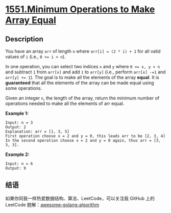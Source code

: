 # [1551.Minimum Operations to Make Array Equal][title]

## Description
You have an array `arr` of length `n` where `arr[i] = (2 * i) + 1` for all valid values of `i` (i.e., `0 <= i < n`).

In one operation, you can select two indices `x` and `y` where `0 <= x, y < n` and subtract `1` from `arr[x]` and add `1` to `arr[y]` (i.e., perform `arr[x] -=1` and `arr[y] += 1`). The goal is to make all the elements of the array **equal**. It is **guaranteed** that all the elements of the array can be made equal using some operations.

Given an integer `n`, the length of the array, return the minimum number of operations needed to make all the elements of arr equal.

**Example 1:**

```
Input: n = 3
Output: 2
Explanation: arr = [1, 3, 5]
First operation choose x = 2 and y = 0, this leads arr to be [2, 3, 4]
In the second operation choose x = 2 and y = 0 again, thus arr = [3, 3, 3].
```

**Example 2:**

```
Input: n = 6
Output: 9
```

## 结语

如果你同我一样热爱数据结构、算法、LeetCode，可以关注我 GitHub 上的 LeetCode 题解：[awesome-golang-algorithm][me]

[title]: https://leetcode.com/problems/minimum-operations-to-make-array-equal/
[me]: https://github.com/kylesliu/awesome-golang-algorithm
